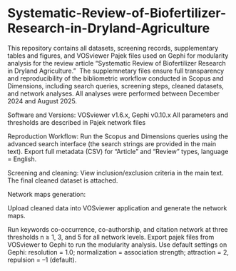 # Systematic-Review-of-Biofertilizer-Research-in-Dryland-Agriculture
This repository contains all datasets, screening records, supplementary tables and figures, and VOSviewer Pajek files used on Gephi for modularity analysis for the review article “Systematic Review of Biofertilizer Research in Dryland Agriculture.” 
The supplemnetary files ensure full transparency and reproducibility of the bibliometric workflow conducted in Scopus and Dimensions, including search queries, screening steps, cleaned datasets, and network analyses.
All analyses were performed between December 2024 and August 2025.

Software and Versions:
VOSviewer v1.6.x,
Gephi v0.10.x
All parameters and thresholds are described in Pajek network files


Reproduction Workflow:
Run the Scopus and Dimensions queries using the advanced search interface (the search strings are provided in the main text).
Export full metadata (CSV) for “Article” and “Review” types, language = English.

Screening and cleaning:
View inclusion/exclusion criteria in the main text.
The final cleaned dataset is attached.

Network maps generation:

Upload cleaned data into VOSviewer application and generate the network maps.

Run keywords co-occurrence, co-authorship, and citation network at three thresholds n ≥ 1, 3, and 5 for all network levels.
Export pajek files from VOSviewer to Gephi to run the modularity analysis.
Use default settings on Gephi: resolution = 1.0; normalization = association strength; attraction = 2, repulsion = –1 (default).
